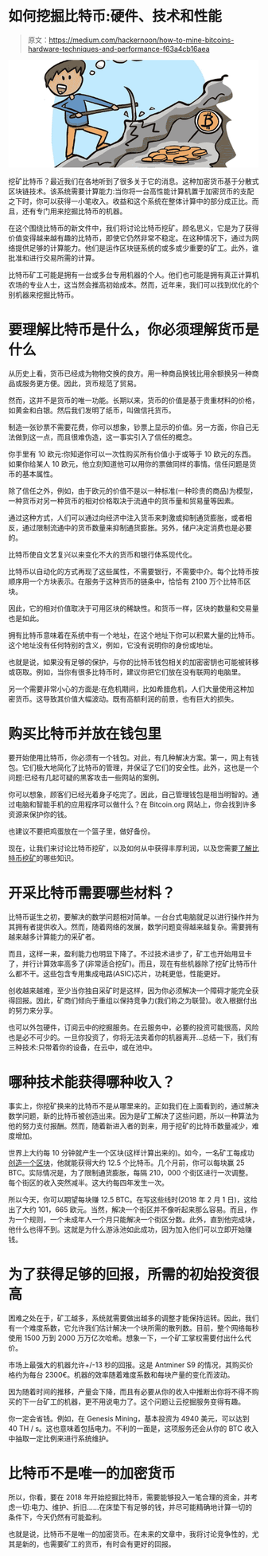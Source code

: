 # 如何挖掘比特币:硬件、技术和性能

> 原文：<https://medium.com/hackernoon/how-to-mine-bitcoins-hardware-techniques-and-performance-f63a4cb16aea>

![](img/98d93e3d3ec6b8ebd9fefeeaefec4a1b.png)

挖矿比特币？最近我们在各地听到了很多关于它的消息。这种加密货币基于分散式区块链技术。该系统需要计算能力:当你将一台高性能计算机置于加密货币的支配之下时，你可以获得一小笔收入。收益和这个系统在整体计算中的部分成正比。而且，还有专门用来挖掘比特币的机器。

在这个围绕比特币的新文件中，我们将讨论比特币挖矿。顾名思义，它是为了获得价值变得越来越有趣的比特币，即使它仍然非常不稳定。在这种情况下，通过为网络提供足够的计算能力。他们是运作区块链系统的或多或少重要的矿工。此外，谁批准和进行交易所需的计算。

比特币矿工可能是拥有一台或多台专用机器的个人。他们也可能是拥有真正计算机农场的专业人士，这当然会推高初始成本。然而，近年来，我们可以找到优化的个别机器来挖掘比特币。

# 要理解比特币是什么，你必须理解货币是什么

从历史上看，货币已经成为物物交换的良方。用一种商品换钱比用余额换另一种商品或服务更方便。因此，货币规范了贸易。

然而，这并不是货币的唯一功能。长期以来，货币的价值是基于贵重材料的价格，如黄金和白银。然后我们发明了纸币，叫做信托货币。

制造一张钞票不需要花费，你可以想象，钞票上显示的价值。另一方面，你自己无法做到这一点，而且很难伪造，这一事实引入了信任的概念。

你手里有 10 欧元:你知道你可以一次性购买所有价值小于或等于 10 欧元的东西。如果你给某人 10 欧元，他立刻知道他可以用你的票做同样的事情。信任问题是货币的基本属性。

除了信任之外，例如，由于欧元的价值不是以一种标准(一种珍贵的商品)为模型，一种货币对另一种货币的相对价格取决于流通中的货币量和贸易量等因素。

通过这种方式，人们可以通过向经济中注入货币来刺激或抑制通货膨胀，或者相反，通过限制流通中的货币数量来抑制通货膨胀。另外，储户决定消费也是必要的。

比特币使自文艺复兴以来变化不大的货币和银行体系现代化。

比特币以自动化的方式再现了这些属性，不需要银行，不需要中介。每个比特币按顺序用一个方块表示。在服务于这种货币的链条中，恰恰有 2100 万个比特币区块。

因此，它的相对价值取决于可用区块的稀缺性。和货币一样，区块的数量和交易量也是如此。

拥有比特币意味着在系统中有一个地址，在这个地址下你可以积累大量的比特币。这个地址没有任何特别的含义，例如，它没有说明你的身份或地址。

也就是说，如果没有足够的保护，与你的比特币钱包相关的加密密钥也可能被转移或窃取。例如，当你有很多比特币时，建议你把它们放在没有联网的电脑里。

另一个需要非常小心的方面是:在危机期间，比如希腊危机，人们大量使用这种加密货币。这导致其价值大幅波动。既有高额利润的前景，也有巨大的损失。

# 购买比特币并放在钱包里

要开始使用比特币，你必须有一个钱包。对此，有几种解决方案。第一，网上有钱包。它们极大地简化了比特币的管理，并保证了它们的安全性。此外，这也是一个问题:已经有几起可疑的黑客攻击一些网站的案例。

你可以想象，顾客们已经光着身子吃完了。因此，自己管理钱包是相当明智的。通过电脑和智能手机的应用程序可以做什么？在 Bitcoin.org 网站上，你会找到许多资源来保护你的钱。

也建议不要把鸡蛋放在一个篮子里，做好备份。

现在，让我们来讨论比特币挖矿，以及如何从中获得丰厚利润，以及您需要[了解比特币挖矿](https://unblock.net/how-to-mine-bitcoin/)的哪些知识。

# 开采比特币需要哪些材料？

比特币诞生之初，要解决的数学问题相对简单。一台台式电脑就足以进行操作并为其拥有者提供收入。然而，随着网络的发展，数学问题变得越来越复杂。需要拥有越来越多计算能力的采矿者。

而且，这样一来，盈利能力也明显下降了。不过技术进步了，矿工也开始用显卡了，并行计算效率高多了(非常适合挖矿)。而且，现在有些机器除了挖矿比特币什么都不干。这些包含专用集成电路(ASIC)芯片，功耗更低，性能更好。

创收越来越难，至少当你独自采矿时是这样，因为你必须解决一个障碍才能完全获得回报。因此，矿商们倾向于重组以保持竞争力(我们称之为联营)。收入根据付出的努力来分享。

也可以外包硬件，订阅云中的挖掘服务。在云服务中，必要的投资可能很高，风险也是必不可少的。一旦你投资了，你将无法夹着你的机器离开…总结一下，我们有三种技术:只带着你的设备，在云中，或在池中。

# 哪种技术能获得哪种收入？

事实上，你挖矿换来的比特币不是从哪里来的。正如我们在上面看到的，通过解决数学问题，新的比特币被创造出来。因为是矿工解决了这些问题，所以一种算法为他的努力支付报酬。然而，随着新进入者的到来，用于挖矿的比特币数量减少，难度增加。

世界上大约每 10 分钟就产生一个区块(这样计算出来的)。如今，一名矿工每成功[创造一个区块](https://hackernoon.com/learn-blockchains-by-building-one-117428612f46)，他就能获得大约 12.5 个比特币。几个月前，你可以每块赢 25 BTC。实际情况是，为了限制通货膨胀，每隔 210，000 个街区进行一次调整。每个街区的收入突然减半。这大约每四年发生一次。

所以今天，你可以期望每块赚 12.5 BTC。在写这些线时(2018 年 2 月 1 日)，这给出了大约 101，665 欧元。当然，解决一个街区并不像听起来那么容易。而且，作为一个规则，一个未成年人一个月只能解决一个街区分数。此外，直到他完成块，他什么也得不到。这就是为什么游泳池如此成功，因为加入他们可以立即开始赚钱。

# 为了获得足够的回报，所需的初始投资很高

困难之处在于，矿工越多，系统就需要做出越多的调整才能保持运转。因此，我们有一个难度系数，它允许我们估计解决一个块所需的散列数。目前，整个网络每秒使用 1500 万到 2000 万万亿次哈希。想象一下，一个矿工掌权需要付出什么代价。

市场上最强大的机器允许+/-13 秒的回报。这是 Antminer S9 的情况，其购买价格约为每台 2300€。机器的效率随着难度系数和每块产量的变化而波动。

因为随着时间的推移，产量会下降，而且有必要从你的收入中推断出你将不得不购买的下一台矿工的机器，更不用说电力了。这个问题让云挖掘服务变得有趣。

你一定会省钱。例如，在 Genesis Mining，基本投资为 4940 美元，可以达到 40 TH / s。这也意味着包括电力。不利的一面是，这项服务还会从你的 BTC 收入中抽取一定比例来进行系统维护。

# 比特币不是唯一的加密货币

所以，你看，要在 2018 年开始挖掘比特币，需要能够投入一笔合理的资金，并考虑一切:电力、维护、折旧……在床垫下有足够的钱，并尽可能精确地计算一切的条件下，今天仍然有可能盈利。

也就是说，比特币不是唯一的加密货币。在未来的文章中，我将讨论竞争性的，尤其是新的，也需要矿工的货币，有时会有更好的回报。